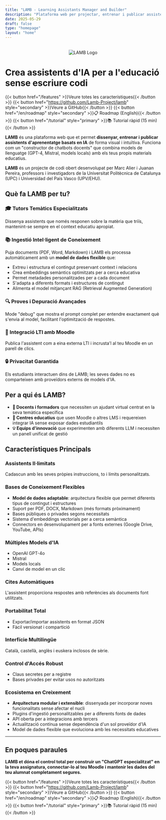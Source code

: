 ```yaml
---
title: "LAMB - Learning Assistants Manager and Builder"
description: "Plataforma web per projectar, entrenar i publicar assistents d'aprenentatge basats en IA sense escriure codi"
date: 2025-05-29
draft: false
type: "homepage"
layout: "home"
---
```


<div style="text-align: center; margin: 2rem 0;">
  <img src="../images/lamb_1.png" alt="LAMB Logo" style="max-width: 300px; height: auto;">
</div>

# Crea assistents d'IA per a l'educació sense escriure codi

{{< button href="/features" >}}Veure totes les característiques{{< /button >}}
{{< button href="https://github.com/Lamb-Project/lamb" style="secondary" >}}Veure a GitHub{{< /button >}}
{{< button href="/en/roadmap" style="secondary" >}}📋 Roadmap (English){{< /button >}}
{{< button href="/tutorial" style="primary" >}}📚 Tutorial ràpid (15 min){{< /button >}}

**LAMB** és una plataforma web que et permet **dissenyar, entrenar i publicar assistents d'aprenentatge basats en IA** de forma visual i intuïtiva. Funciona com un "constructor de chatbots docents" que combina models de llenguatge (GPT-4, Mistral, models locals) amb els teus propis materials educatius.

**LAMB** és un projecte de codi obert desenvolupat per Marc Alier i Juanan Pereira, professors i investigadors de la Universitat Politècnica de Catalunya (UPC) i Universidad del País Vasco (UPV/EHU).

## Què fa LAMB per tu?

### 🎓 Tutors Temàtics Especialitzats
Dissenya assistents que només responen sobre la matèria que triïs, mantenint-se sempre en el context educatiu apropiat.

### 📚 Ingestió Intel·ligent de Coneixement
Puja documents (PDF, Word, Markdown) i LAMB els processa automàticament amb un **model de dades flexible** que:
- Extreu i estructura el contingut preservant context i relacions
- Crea embeddings semàntics optimitzats per a cerca educativa
- Permet metadades personalitzades per a cada document
- S'adapta a diferents formats i estructures de contingut
- Alimenta el model mitjançant RAG (Retrieval Augmented Generation)

### 🔍 Proves i Depuració Avançades
Mode "debug" que mostra el prompt complet per entendre exactament què s'envia al model, facilitant l'optimització de respostes.

### 🎯 Integració LTI amb Moodle
Publica l'assistent com a eina externa LTI i incrusta'l al teu Moodle en un parell de clics.

### 🔒 Privacitat Garantida
Els estudiants interactuen dins de LAMB; les seves dades no es comparteixen amb proveïdors externs de models d'IA.

## Per a qui és LAMB?

- **📖 Docents i formadors** que necessiten un ajudant virtual centrat en la seva temàtica específica
- **🏫 Centres educatius** que usen Moodle o altres LMS i requereixen integrar IA sense exposar dades estudiantils
- **💡 Equips d'innovació** que experimenten amb diferents LLM i necessiten un panell unificat de gestió

## Característiques Principals

### Assistents Il·limitats
Cadascun amb les seves pròpies instruccions, to i límits personalitzats.

### Bases de Coneixement Flexibles
- **Model de dades adaptable**: arquitectura flexible que permet diferents tipus de contingut i estructures
- Suport per PDF, DOCX, Markdown (més formats pròximament)
- Bases públiques o privades segons necessitats
- Sistema d'embeddings vectorials per a cerca semàntica
- Connectors en desenvolupament per a fonts externes (Google Drive, YouTube, APIs)

### Múltiples Models d'IA
- OpenAI GPT-4o
- Mistral
- Models locals
- Canvi de model en un clic

### Cites Automàtiques
L'assistent proporciona respostes amb referències als documents font utilitzats.

### Portabilitat Total
- Exportar/importar assistents en format JSON
- Fàcil versionat i compartició

### Interfície Multilingüe
Català, castellà, anglès i euskera inclosos de sèrie.

### Control d'Accés Robust
- Claus secretes per a registre
- Bases privades per evitar usos no autoritzats

### Ecosistema en Creixement
- **Arquitectura modular i extensible**: dissenyada per incorporar noves funcionalitats sense afectar el nucli
- Plugins d'ingestió personalitzables per a diferents fonts de dades
- API oberta per a integracions amb tercers
- Actualització contínua sense dependència d'un sol proveïdor d'IA
- Model de dades flexible que evoluciona amb les necessitats educatives

---

## En poques paraules

**LAMB et dóna el control total per construir un "ChatGPT especialitzat" en la teva assignatura, connectar-lo al teu Moodle i mantenir les dades del teu alumnat completament segures.**

{{< button href="/features" >}}Veure totes les característiques{{< /button >}}
{{< button href="https://github.com/Lamb-Project/lamb" style="secondary" >}}Veure a GitHub{{< /button >}}
{{< button href="/en/roadmap" style="secondary" >}}📋 Roadmap (English){{< /button >}}
{{< button href="/tutorial" style="primary" >}}📚 Tutorial ràpid (15 min){{< /button >}} 